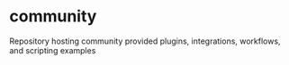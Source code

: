 # community
Repository hosting community provided plugins, integrations, workflows, and scripting examples

